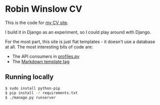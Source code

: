 Robin Winslow CV
===

This is the code for [my CV site](http://cv.robinwinslow.co.uk).

I build it in Django as an experiment, so I could play around with Django.

For the most part, this site is just flat templates - it doesn't use a database at all. The most interesting bits of code are:

- The API consumers in [profiles.py](cv/profiles.py)
- The [Markdown template tag](cv/templatetags/markdown.py)

Running locally
---

``` bash
$ sudo install python-pip
$ pip install -r requirements.txt
$ ./manage.py runserver
```
